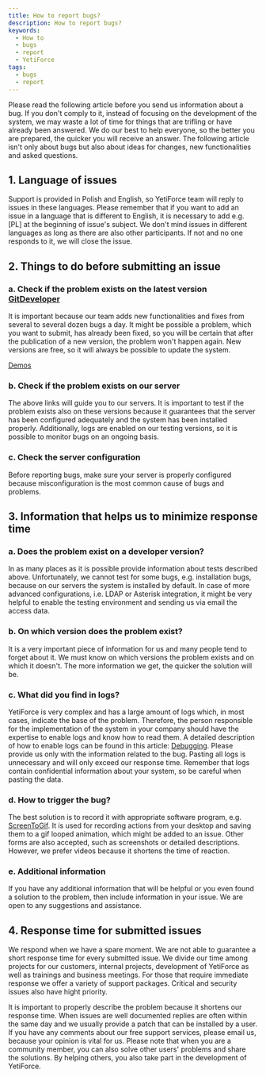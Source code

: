 ```yaml
---
title: How to report bugs?
description: How to report bugs?
keywords:
  - How to
  - bugs
  - report
  - YetiForce
tags:
  - bugs
  - report
---
```


Please read the following article before you send us information about a bug. If you don't comply to it, instead of focusing on the development of the system, we may waste a lot of time for things that are trifling or have already been answered. We do our best to help everyone, so the better you are prepared, the quicker you will receive an answer. The following article isn't only about bugs but also about ideas for changes, new functionalities and asked questions.

## 1. Language of issues

Support is provided in Polish and English, so YetiForce team will reply to issues in these languages. Please remember that if you want to add an issue in a language that is different to English, it is necessary to add e.g. [PL] at the beginning of issue's subject. We don't mind issues in different languages as long as there are also other participants. If not and no one responds to it, we will close the issue.

## 2. Things to do before submitting an issue

### a. Check if the problem exists on the latest version [GitDeveloper](/introduction/demos)

It is important because our team adds new functionalities and fixes from several to several dozen bugs a day. It might be possible a problem, which you want to submit, has already been fixed, so you will be certain that after the publication of a new version, the problem won't happen again. New versions are free, so it will always be possible to update the system.

[Demos](/introduction/demos)

### b. Check if the problem exists on our server

The above links will guide you to our servers. It is important to test if the problem exists also on these versions because it guarantees that the server has been configured adequately and the system has been installed properly. Additionally, logs are enabled on our testing versions, so it is possible to monitor bugs on an ongoing basis.

### c. Check the server configuration

Before reporting bugs, make sure your server is properly configured because misconfiguration is the most common cause of bugs and problems.

## 3. Information that helps us to minimize response time

### a. Does the problem exist on a developer version?

In as many places as it is possible provide information about tests described above. Unfortunately, we cannot test for some bugs, e.g. installation bugs, because on our servers the system is installed by default. In case of more advanced configurations, i.e. LDAP or Asterisk integration, it might be very helpful to enable the testing environment and sending us via email the access data.

### b. On which version does the problem exist?

It is a very important piece of information for us and many people tend to forget about it. We must know on which versions the problem exists and on which it doesn't. The more information we get, the quicker the solution will be.

### c. What did you find in logs?

YetiForce is very complex and has a large amount of logs which, in most cases, indicate the base of the problem. Therefore, the person responsible for the implementation of the system in your company should have the expertise to enable logs and know how to read them. A detailed description of how to enable logs can be found in this article: [Debugging](/developer-guides/debug). Please provide us only with the information related to the bug. Pasting all logs is unnecessary and will only exceed our response time. Remember that logs contain confidential information about your system, so be careful when pasting the data.

### d. How to trigger the bug?

The best solution is to record it with appropriate software program, e.g. [ScreenToGif](http://www.screentogif.com/). It is used for recording actions from your desktop and saving them to a gif looped animation, which might be added to an issue. Other forms are also accepted, such as screenshots or detailed descriptions. However, we prefer videos because it shortens the time of reaction.

### e. Additional information

If you have any additional information that will be helpful or you even found a solution to the problem, then include information in your issue. We are open to any suggestions and assistance.

## 4. Response time for submitted issues

We respond when we have a spare moment. We are not able to guarantee a short response time for every submitted issue. We divide our time among projects for our customers, internal projects, development of YetiForce as well as trainings and business meetings. For those that require immediate response we offer a variety of support packages. Critical and security issues also have hight priority.

It is important to properly describe the problem because it shortens our response time. When issues are well documented replies are often within the same day and we usually provide a patch that can be installed by a user. If you have any comments about our free support services, please email us, because your opinion is vital for us. Please note that when you are a community member, you can also solve other users' problems and share the solutions. By helping others, you also take part in the development of YetiForce.
